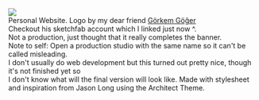 <img src = https://c6.staticflickr.com/1/564/30964115533_29e44bc8be_b.jpg>
<br>Personal Website. Logo by my dear friend <a href="https://sketchfab.com/DaLungSwood">Görkem Göğer</a>
<br> Checkout his sketchfab account which I linked just now ^.
<br> Not a production, just thought that it really completes the banner.
<br> Note to self: Open a production studio with the same name so it can't be called misleading.
<br> I don't usually do web development but this turned out pretty nice, though it's not finished yet so
<br> I don't know what will the final version will look like.
Made with stylesheet and inspiration from Jason Long using the Architect Theme.
